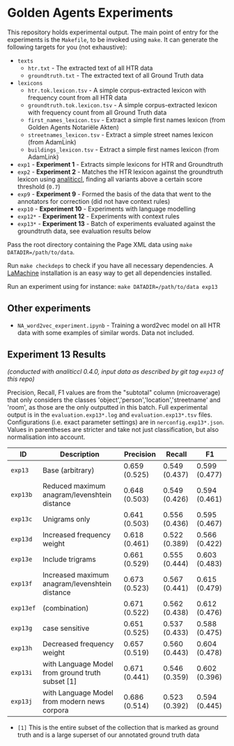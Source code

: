 # Golden Agents Experiments

This repository holds experimental output. The main point of entry for the experiments is the ``Makefile``, to be invoked using ``make``. It can generate the following targets for you (not exhaustive):

* ``texts``
    * ``htr.txt`` - The extracted text of all HTR data
    * ``groundtruth.txt`` - The extracted text of all Ground Truth data
* ``lexicons``
    * ``htr.tok.lexicon.tsv`` - A simple corpus-extracted lexicon with frequency count from all HTR data
    * ``groundtruth.tok.lexicon.tsv`` - A simple corpus-extracted lexicon with frequency count from all Ground Truth data
    * ``first_names_lexicon.tsv`` - Extract a simple first names lexicon (from Golden Agents Notariële Akten)
    * ``streetnames_lexicon.tsv`` - Extract a simple street names lexicon (from AdamLink)
    * ``buildings_lexicon.tsv`` - Extract a simple first names lexicon (from AdamLink)
* ``exp1`` - **Experiment 1** - Extracts simple lexicons for HTR and Groundtruth
* ``exp2`` - **Experiment 2** - Matches the HTR lexicon against the groundtruth lexicon using
    [analiticcl](https://github.com/proycon/analiticcl), finding all variants above a
    certain score threshold (``0.7``)
* ``exp9`` - **Experiment 9** - Formed the basis of the data that went to the annotators for correction (did not have context rules) 
* ``exp10`` - **Experiment 10** - Experiments with language modelling
* ``exp12*`` - **Experiment 12** - Experiments with context rules 
* ``exp13*`` - **Experiment 13** - Batch of experiments evaluated against the groundtruth data, see evaluation results below


Pass the root directory containing the Page XML data using ``make DATADIR=/path/to/data``.

Run ``make checkdeps`` to check if you have all necessary dependencies. A [LaMachine](https://proycon.github.io/LaMachine) installation is an easy way to get all dependencies installed.

Run an experiment using for instance: ``make DATADIR=/path/to/data exp13``

## Other experiments

* `NA_word2vec_experiment.ipynb` - Training a word2vec model on all HTR data with some examples of similar words. Data not included.

## Experiment 13 Results

*(conducted with analiticcl 0.4.0, input data as described by git tag `exp13` of this repo)*

Precision, Recall, F1 values are from the "subtotal" column (microaverage) that only considers the classes 'object','person','location','streetname' and 'room', as those are the only outputted in this batch. 
Full experimental output is in the ``evaluation.exp13*.log`` and ``evaluation.exp13*.tsv`` files. Configurations (i.e. exact parameter settings) are in ``nerconfig.exp13*.json``.
Values in parentheses are stricter and take not just classification, but also normalisation into account.

ID        | Description                                       | Precision      | Recall        | F1
----------|---------------------------------------------------|----------------|---------------|-----
`exp13`   | Base (arbitrary)                                  | 0.659 (0.525)  | 0.549 (0.437) | 0.599 (0.477)
`exp13b`  | Reduced maximum anagram/levenshtein distance      | 0.648 (0.503)  | 0.549 (0.426) | 0.594 (0.461)
`exp13c`  | Unigrams only                                     | 0.641 (0.503)  | 0.556 (0.436) | 0.595 (0.467)
`exp13d`  | Increased frequency weight                        | 0.618 (0.461)  | 0.522 (0.389) | 0.566 (0.422)
`exp13e`  | Include trigrams                                  | 0.661 (0.529)  | 0.555 (0.444) | 0.603 (0.483)
`exp13f`  | Increased maximum anagram/levenshtein distance    | 0.673 (0.523)  | 0.567 (0.441) | 0.615 (0.479) 
`exp13ef` | (combination)                                     | 0.671 (0.522)  | 0.562 (0.438) | 0.612 (0.476) 
`exp13g`  | case sensitive                                    | 0.651 (0.525)  | 0.537 (0.433) | 0.588 (0.475) 
`exp13h`  | Decreased frequency weight                        | 0.657 (0.519)  | 0.560 (0.443) | 0.604 (0.478)
`exp13i`  | with Language Model from ground truth subset [1]  | 0.671 (0.441)  | 0.546 (0.359) | 0.602 (0.396)
`exp13j`  | with Language Model from modern news corpora      | 0.686 (0.514)  | 0.523 (0.392) | 0.594 (0.445) 

* ``[1]`` This is the entire subset of the collection that is marked as ground truth and is a large superset of our annotated ground truth data

